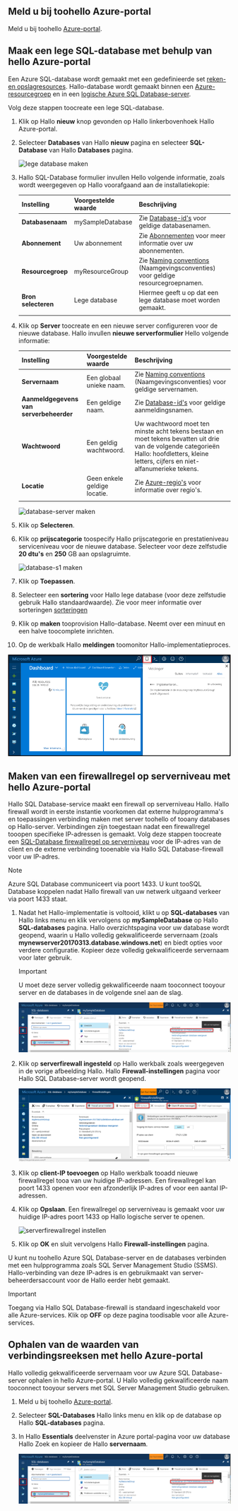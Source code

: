 ## <a name="log-in-toohello-azure-portal"></a>Meld u bij toohello Azure-portal

Meld u bij toohello [Azure-portal](https://portal.azure.com/).

## <a name="create-a-blank-sql-database-using-hello-azure-portal"></a>Maak een lege SQL-database met behulp van hello Azure-portal

Een Azure SQL-database wordt gemaakt met een gedefinieerde set [reken- en opslagresources](../articles/sql-database/sql-database-service-tiers.md). Hallo-database wordt gemaakt binnen een [Azure-resourcegroep](../articles/azure-resource-manager/resource-group-overview.md) en in een [logische Azure SQL Database-server](../articles/sql-database/sql-database-features.md). 

Volg deze stappen toocreate een lege SQL-database. 

1. Klik op Hallo **nieuw** knop gevonden op Hallo linkerbovenhoek Hallo Azure-portal.

2. Selecteer **Databases** van Hallo **nieuw** pagina en selecteer **SQL-Database** van Hallo **Databases** pagina. 

   ![lege database maken](../articles/sql-database/media/sql-database-design-first-database/create-empty-database.png)

3. Hallo SQL-Database formulier invullen Hello volgende informatie, zoals wordt weergegeven op Hallo voorafgaand aan de installatiekopie:   

   | Instelling | Voorgestelde waarde | Beschrijving |
   | --------| --------------- | ----------- | 
   | **Databasenaam** | mySampleDatabase | Zie [Database-id's](https://docs.microsoft.com/sql/relational-databases/databases/database-identifiers) voor geldige databasenamen. | 
   | **Abonnement** | Uw abonnement  | Zie [Abonnementen](https://account.windowsazure.com/Subscriptions) voor meer informatie over uw abonnementen. |
   | **Resourcegroep** | myResourceGroup | Zie [Naming conventions](https://docs.microsoft.com/azure/architecture/best-practices/naming-conventions) (Naamgevingsconventies) voor geldige resourcegroepnamen. |
   | **Bron selecteren** | Lege database | Hiermee geeft u op dat een lege database moet worden gemaakt. |
   ||||

4. Klik op **Server** toocreate en een nieuwe server configureren voor de nieuwe database. Hallo invullen **nieuwe serverformulier** Hello volgende informatie: 

   | Instelling | Voorgestelde waarde | Beschrijving |
   | --------| --------------- | ----------- | 
   | **Servernaam** | Een globaal unieke naam. | Zie [Naming conventions](https://docs.microsoft.com/azure/architecture/best-practices/naming-conventions) (Naamgevingsconventies) voor geldige servernamen. | 
   | **Aanmeldgegevens van serverbeheerder** | Een geldige naam. | Zie [Database-id's](https://docs.microsoft.com/sql/relational-databases/databases/database-identifiers) voor geldige aanmeldingsnamen.|
   | **Wachtwoord** | Een geldig wachtwoord. | Uw wachtwoord moet ten minste acht tekens bestaan en moet tekens bevatten uit drie van de volgende categorieën Hallo: hoofdletters, kleine letters, cijfers en niet-alfanumerieke tekens. |
   | **Locatie** | Geen enkele geldige locatie. | Zie [Azure-regio's](https://azure.microsoft.com/regions/) voor informatie over regio's. |
   ||||

   ![database-server maken](../articles/sql-database/media/sql-database-design-first-database/create-database-server.png)

5. Klik op **Selecteren**.

6. Klik op **prijscategorie** toospecify Hallo prijscategorie en prestatieniveau serviceniveau voor de nieuwe database. Selecteer voor deze zelfstudie **20 dtu's** en **250** GB aan opslagruimte.

   ![database-s1 maken](../articles/sql-database/media/sql-database-design-first-database/create-empty-database-pricing-tier.png)

7. Klik op **Toepassen**.  

8. Selecteer een **sortering** voor Hallo lege database (voor deze zelfstudie gebruik Hallo standaardwaarde). Zie voor meer informatie over sorteringen [sorteringen](https://docs.microsoft.com/sql/t-sql/statements/collations)

9. Klik op **maken** tooprovision Hallo-database. Neemt over een minuut en een halve toocomplete inrichten. 

10. Op de werkbalk Hallo **meldingen** toomonitor Hallo-implementatieproces.

   ![melding](../articles/sql-database/media/sql-database-get-started-portal/notification.png)

## <a name="create-a-server-level-firewall-rule-using-hello-azure-portal"></a>Maken van een firewallregel op serverniveau met hello Azure-portal

Hallo SQL Database-service maakt een firewall op serverniveau Hallo. Hallo firewall wordt in eerste instantie voorkomen dat externe hulpprogramma's en toepassingen verbinding maken met server toohello of tooany databases op Hallo-server. Verbindingen zijn toegestaan nadat een firewallregel tooopen specifieke IP-adressen is gemaakt. Volg deze stappen toocreate een [SQL-Database firewallregel op serverniveau](../articles/sql-database/sql-database-firewall-configure.md) voor de IP-adres van de client en de externe verbinding tooenable via Hallo SQL Database-firewall voor uw IP-adres. 


> [!NOTE]
> Azure SQL Database communiceert via poort 1433. U kunt tooSQL Database koppelen nadat Hallo firewall van uw netwerk uitgaand verkeer via poort 1433 staat.


1. Nadat het Hallo-implementatie is voltooid, klikt u op **SQL-databases** van Hallo links menu en klik vervolgens op **mySampleDatabase** op Hallo **SQL-databases** pagina. Hallo overzichtspagina voor uw database wordt geopend, waarin u Hallo volledig gekwalificeerde servernaam (zoals **mynewserver20170313.database.windows.net**) en biedt opties voor verdere configuratie. Kopieer deze volledig gekwalificeerde servernaam voor later gebruik.

   > [!IMPORTANT]
   > U moet deze server volledig gekwalificeerde naam tooconnect tooyour server en de databases in de volgende snel aan de slag.
   > 

   ![servernaam](../articles/sql-database/media/sql-database-get-started-portal/server-name.png) 

2. Klik op **serverfirewall ingesteld** op Hallo werkbalk zoals weergegeven in de vorige afbeelding Hallo. Hallo **Firewall-instellingen** pagina voor Hallo SQL Database-server wordt geopend. 

   ![serverfirewallregel](../articles/sql-database/media/sql-database-get-started-portal/server-firewall-rule.png) 


3. Klik op **client-IP toevoegen** op Hallo werkbalk tooadd nieuwe firewallregel tooa van uw huidige IP-adressen. Een firewallregel kan poort 1433 openen voor een afzonderlijk IP-adres of voor een aantal IP-adressen.

4. Klik op **Opslaan**. Een firewallregel op serverniveau is gemaakt voor uw huidige IP-adres poort 1433 op Hallo logische server te openen.

   ![serverfirewallregel instellen](../articles/sql-database/media/sql-database-get-started-portal/server-firewall-rule-set.png) 

4. Klik op **OK** en sluit vervolgens Hallo **Firewall-instellingen** pagina.

U kunt nu toohello Azure SQL Database-server en de databases verbinden met een hulpprogramma zoals SQL Server Management Studio (SSMS). Hallo-verbinding van deze IP-adres is en gebruikmaakt van server-beheerdersaccount voor de Hallo eerder hebt gemaakt.


> [!IMPORTANT]
> Toegang via Hallo SQL Database-firewall is standaard ingeschakeld voor alle Azure-services. Klik op **OFF** op deze pagina toodisable voor alle Azure-services.


## <a name="get-connection-string-values-using-hello-azure-portal"></a>Ophalen van de waarden van verbindingsreeksen met hello Azure-portal

Hallo volledig gekwalificeerde servernaam voor uw Azure SQL Database-server ophalen in hello Azure-portal. U Hallo volledig gekwalificeerde naam tooconnect tooyour servers met SQL Server Management Studio gebruiken.

1. Meld u bij toohello [Azure-portal](https://portal.azure.com/).

2. Selecteer **SQL-Databases** Hallo links menu en klik op de database op Hallo **SQL-databases** pagina. 

3. In Hallo **Essentials** deelvenster in Azure portal-pagina voor uw database Hallo Zoek en kopieer de Hallo **servernaam**.

   ![verbindingsgegevens](../articles/sql-database/media/sql-database-get-started-portal/server-name.png) 
